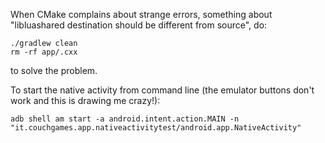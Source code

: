 When CMake complains about strange errors, something about "libluashared destination should be different from source", do:

    ./gradlew clean
    rm -rf app/.cxx

to solve the problem.

To start the native activity from command line (the emulator buttons don't work and this is drawing me crazy!):

    adb shell am start -a android.intent.action.MAIN -n "it.couchgames.app.nativeactivitytest/android.app.NativeActivity"
